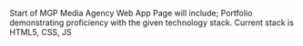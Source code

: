 Start of MGP Media Agency Web App
Page will include; Portfolio demonstrating proficiency with the given technology stack. Current stack is HTML5, CSS, JS
